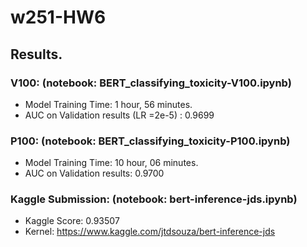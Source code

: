 # w251-HW6

## Results. 


### V100:   (notebook: BERT_classifying_toxicity-V100.ipynb)
- Model Training Time: 1 hour, 56 minutes. 
- AUC on Validation results (LR =2e-5) : 0.9699  


### P100:  (notebook: BERT_classifying_toxicity-P100.ipynb)
- Model Training Time: 10 hour, 06 minutes. 
- AUC on Validation results: 0.9700

### Kaggle Submission:   (notebook: bert-inference-jds.ipynb)
- Kaggle Score: 0.93507
- Kernel: https://www.kaggle.com/jtdsouza/bert-inference-jds


